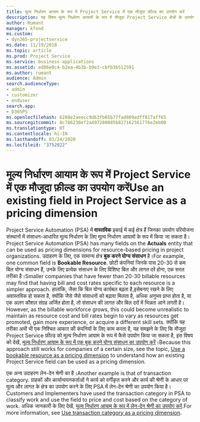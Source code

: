 ```yaml
---
title: मूल्य निर्धारण आयाम के रूप में Project Service में एक मौजूदा फ़ील्ड का उपयोग करें
description: यह विषय मूल्य निर्धारण आयामों के रूप में मौजूदा Project Service क्षेत्रों के उपयोग के बारे में जानकारी प्रदान करता है।
author: Rumant
manager: kfend
ms.custom:
- dyn365-projectservice
ms.date: 11/19/2018
ms.topic: article
ms.prod: Project Service
ms.service: business-applications
ms.assetid: ed86e0c4-b2ea-4b3b-b9e3-cbfb3b512591
ms.author: rumant
audience: Admin
search.audienceType:
- admin
- customizer
- enduser
search.app:
- D365PS
ms.openlocfilehash: b280e2aeecc9d63fb65b77fad809edff817aff65
ms.sourcegitcommit: 8c786230ef2a497280885b827162561776e2eb00
ms.translationtype: HT
ms.contentlocale: hi-IN
ms.lasthandoff: 03/24/2020
ms.locfileid: "3752022"
---
```

# <a name="use-an-existing-field-in-project-service-as-a-pricing-dimension"></a><span data-ttu-id="c1dd4-103">मूल्य निर्धारण आयाम के रूप में Project Service में एक मौजूदा फ़ील्ड का उपयोग करें</span><span class="sxs-lookup"><span data-stu-id="c1dd4-103">Use an existing field in Project Service as a pricing dimension</span></span>

<span data-ttu-id="c1dd4-104">Project Service Automation (PSA) में **वास्तविक** इकाई में कई क्षेत्र हैं जिनका उपयोग परियोजना संस्थानों में संसाधन-आधारित मूल्य निर्धारण के लिए मूल्य निर्धारण आयामों के रूप में किया जा सकता है।</span><span class="sxs-lookup"><span data-stu-id="c1dd4-104">Project Service Automation (PSA) has many fields on the **Actuals** entity that can be used as pricing dimensions for resource-based pricing in project organizations.</span></span> <span data-ttu-id="c1dd4-105">उदाहरण के लिए, एक सामान्य क्षेत्र **बुक करने योग्य संसाधन** है।</span><span class="sxs-lookup"><span data-stu-id="c1dd4-105">For example, one common field is **Bookable Resource**.</span></span> <span data-ttu-id="c1dd4-106">छोटी कंपनियां जिनके पास 20-30 से कम बिल योग्य संसाधन हैं, उनके लिए प्रत्येक संसाधन के लिए विशिष्ट बिल और लागत दरें होना, एक सरल तरीका है।</span><span class="sxs-lookup"><span data-stu-id="c1dd4-106">Smaller companies that have fewer than 20-30 billable resources may find that having bill and cost rates specific to each resource is a simpler approach.</span></span> <span data-ttu-id="c1dd4-107">हालांकि, जैसा कि बिल योग्य कार्यबल बढ़ता है,इसेबनाए रखने के लिए अवास्तविक हो सकता है, क्योंकि जैसे जैसे संसाधनों को बढ़ावा मिलता है, अधिक अनुभव प्राप्त होता है, या एक अलग कौशल संग्रह अर्जित होता है, तो संसाधन की लागत और बिल दरों में भिन्नता आने लगती है।</span><span class="sxs-lookup"><span data-stu-id="c1dd4-107">However, as the billable workforce grows, this could become unrealistic to maintain as resource cost and bill rates begin to vary as resources get promoted, gain more experience, or acquire a different skill sets.</span></span> <span data-ttu-id="c1dd4-108">क्योंकि यह तरीका अभी भी एक निश्चित आकार की कंपनियों के लिए काम करता है, यह समझने के लिए कि मौजूदा Project Service फ़ील्ड को मूल्य निर्धारण आयाम के रूप में कैसे उपयोग किया जा सकता है, इस विषय को देखें, [मूल्य निर्धारण आयाम के रूप में एक बुक करने योग्य संसाधन का उपयोग करें](bookable-resource-pricing-dimension.md)।</span><span class="sxs-lookup"><span data-stu-id="c1dd4-108">Because this approach still works for companies of a certain size, see the topic, [Use a bookable resource as a pricing dimension](bookable-resource-pricing-dimension.md) to understand how an existing Project Service field can be used as a pricing dimension.</span></span>

<span data-ttu-id="c1dd4-109">एक अन्य उदाहरण लेन-देन श्रेणी का है।</span><span class="sxs-lookup"><span data-stu-id="c1dd4-109">Another example is that of transaction category.</span></span> <span data-ttu-id="c1dd4-110">ग्राहकों और कार्यान्वयनकर्ताओं ने कार्य को वर्गीकृत करने और कार्य की श्रेणी के आधार पर मूल्य और लागत के क्षेत्र का उपयोग करने के लिए PSA में लेन-देन श्रेणी का उपयोग किया है।</span><span class="sxs-lookup"><span data-stu-id="c1dd4-110">Customers and Implementers have used the transaction category in PSA to classify work and use the field to price and cost based on the category of work.</span></span> <span data-ttu-id="c1dd4-111">अधिक जानकारी के लिए देखें, [मूल्य निर्धारण आयाम के रूप में लेन-देन श्रेणी का उपयोग करें](transaction-category-pricing-dimension.md).</span><span class="sxs-lookup"><span data-stu-id="c1dd4-111">For more information, see [Use transaction category as a pricing dimension](transaction-category-pricing-dimension.md).</span></span>
